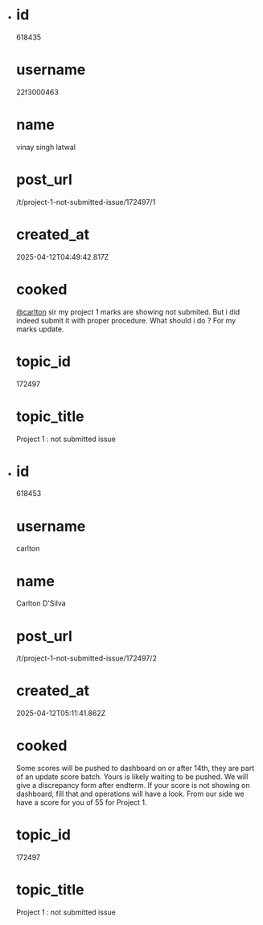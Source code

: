 - # id
  
  618435
  
  # username
  
  22f3000463
  
  # name
  
  vinay singh latwal
  
  # post_url
  
  /t/project-1-not-submitted-issue/172497/1
  
  # created_at
  
  2025-04-12T04:49:42.817Z
  
  # cooked
  
  <p><a class="mention" href="/u/carlton">@carlton</a> sir my project 1 marks are showing not submited. But i did indeed submit it with proper procedure. What should i do ? For my marks update.</p>
  
  # topic_id
  
  172497
  
  # topic_title
  
  Project 1 : not submitted issue
- # id
  
  618453
  
  # username
  
  carlton
  
  # name
  
  Carlton D'Silva
  
  # post_url
  
  /t/project-1-not-submitted-issue/172497/2
  
  # created_at
  
  2025-04-12T05:11:41.862Z
  
  # cooked
  
  <p>Some scores will be pushed to dashboard on or after 14th, they are part of an update score batch. Yours is likely waiting to be pushed. We will give a discrepancy form after endterm. If your score is not showing on dashboard, fill that and operations will have a look. From our side we have a score for you of 55 for Project 1.</p>
  
  # topic_id
  
  172497
  
  # topic_title
  
  Project 1 : not submitted issue
